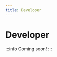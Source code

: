 ```yaml
---
title: Developer
---
```


# Developer

:::info
Coming soon!
:::

<!-- ## Rest API -->
<!-- ## Python API -->
